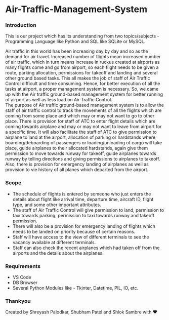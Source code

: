 # Air-Traffic-Management-System
### Introduction
This is our project which has its understanding from two topics/subjects - Programming Language like Python and SQL like SQLite or MySQL.  
    
Air traffic in this world has been increasing day by day and so as the demand for air travel. 
Increased number of flights mean increased number of air traffic, which in turn means increase in 
ruckus created at airports as many flights come and go from airport, so each flight needs to be 
given a route, parking allocation, permissions for takeoff and landing and several other ground based tasks. This all makes the job of staff of Air Traffic Control difficult and time consuming. 
Hence, for better execution of all the tasks at airport, a proper management system is necessary. 
So, we came up with the Air traffic ground-based management system for better running of airport 
as well as less load on Air Traffic Control.  
The purpose of Air traffic ground-based management system is to allow the staff of air traffic 
control to track the movements of all the flights which are coming from some place and which 
may or may not want to go to other place. There is provision for staff of ATC to enter flight details 
which are coming towards airplane and may or may not want to leave from airport for a specific 
time. It will also facilitate the staff of ATC to give permission to airplane to land at the airport, 
allocation of parking or hardstands where boarding/deboarding of passengers or loading/unloading 
of cargo will take place, guide airplanes to their allocated hardstands, again give them permission 
to move towards runway for takeoff, guide airplanes towards runway by telling directions and 
giving permissions to airplanes to takeoff. Also, there is provision for emergency landing of 
airplanes as well as provision to vie history of all planes which departed from the airport. 

### Scope
- The schedule of flights is entered by someone who just enters the details about flight like arrival 
time, departure time, aircraft ID, flight type, and some other important attributes. 
- The staff of Air Traffic Control will give permission to land, permission to taxi towards parking, 
permission to taxi towards runway and takeoff permission. 
- There will also be a provision for emergency landing of flights which needs to be landed on priority 
because of certain reasons.
- Staff will have access to the view of different terminals to see the vacancy available at different 
terminals.
- Staff can also check the recent airplanes which had taken off from the airports and the details about 
the airplanes.

### Requirements
- VS Code
- DB Browser
- Several Python Modules like - Tkinter, Datetime, PIL, IO, etc.

### Thankyou
Created by Shreyash Palodkar, Shubham Patel and Shlok Sambre with ❤️
